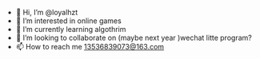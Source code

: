 - 👋 Hi, I’m @loyalhzt
- 👀 I’m interested in online games
- 🌱 I’m currently learning algothrim
- 💞️ I’m looking to collaborate on (maybe next year )wechat litte program?
- 📫 How to reach me 13536839073@163.com

<!---
loyalhzt/loyalhzt is a ✨ special ✨ repository because its `README.md` (this file) appears on your GitHub profile.
You can click the Preview link to take a look at your changes.
--->
